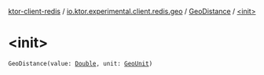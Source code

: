 [ktor-client-redis](../../index.md) / [io.ktor.experimental.client.redis.geo](../index.md) / [GeoDistance](index.md) / [&lt;init&gt;](./-init-.md)

# &lt;init&gt;

`GeoDistance(value: `[`Double`](https://kotlinlang.org/api/latest/jvm/stdlib/kotlin/-double/index.html)`, unit: `[`GeoUnit`](../-geo-unit/index.md)`)`
